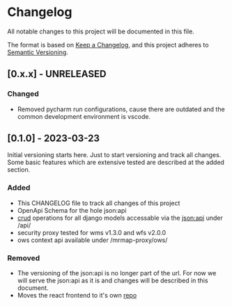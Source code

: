 # Changelog

All notable changes to this project will be documented in this file.

The format is based on [Keep a Changelog](https://keepachangelog.com/en/1.0.0/),
and this project adheres to [Semantic Versioning](https://semver.org/spec/v2.0.0.html).

## [0.x.x] - UNRELEASED

### Changed

- Removed pycharm run configurations, cause there are outdated and the common development environment is vscode.


## [0.1.0] - 2023-03-23

Initial versioning starts here. Just to start versioning and track all changes. Some basic features which are extensive tested are described at the added section.

### Added

- This CHANGELOG file to track all changes of this project
- OpenApi Schema for the hole json:api
- [crud](https://de.wikipedia.org/wiki/CRUD) operations for all django models accessable via the [json:api](https://jsonapi.org/) under /api/
- security proxy tested for wms v1.3.0 and wfs v2.0.0
- ows context api available under /mrmap-proxy/ows/


### Removed

- The versioning of the json:api is no longer part of the url. For now we will serve the json:api as it is and changes will be described in this document.
- Moves the react frontend to it's own [repo](https://github.com/mrmap-community/mrmap-react-frontend)